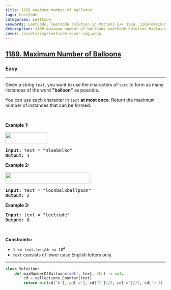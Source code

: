 ```yaml
---
title: 1189 maximum number of balloons
tags: LeetCode
categories: LeetCode
keywords: LeetCode, leetcode solution in Python3 C++ Java, 1189-maximum-number-of-balloons solution
description: 1189 maximum number of balloons LeetCode Solution Explained
cover: /assets/img/leetcode-cover-img.webp
---
```



<h2><a href="https://leetcode.com/problems/maximum-number-of-balloons/">1189. Maximum Number of Balloons</a></h2><h3>Easy</h3><hr><div><p>Given a string <code>text</code>, you want to use the characters of <code>text</code> to form as many instances of the word <strong>"balloon"</strong> as possible.</p>

<p>You can use each character in <code>text</code> <strong>at most once</strong>. Return the maximum number of instances that can be formed.</p>

<p>&nbsp;</p>
<p><strong class="example">Example 1:</strong></p>

<p><strong><img alt="" src="https://assets.leetcode.com/uploads/2019/09/05/1536_ex1_upd.JPG" style="width: 132px; height: 35px;"></strong></p>

<pre><strong>Input:</strong> text = "nlaebolko"
<strong>Output:</strong> 1
</pre>

<p><strong class="example">Example 2:</strong></p>

<p><strong><img alt="" src="https://assets.leetcode.com/uploads/2019/09/05/1536_ex2_upd.JPG" style="width: 267px; height: 35px;"></strong></p>

<pre><strong>Input:</strong> text = "loonbalxballpoon"
<strong>Output:</strong> 2
</pre>

<p><strong class="example">Example 3:</strong></p>

<pre><strong>Input:</strong> text = "leetcode"
<strong>Output:</strong> 0
</pre>

<p>&nbsp;</p>
<p><strong>Constraints:</strong></p>

<ul>
	<li><code>1 &lt;= text.length &lt;= 10<sup>4</sup></code></li>
	<li><code>text</code> consists of lower case English letters only.</li>
</ul>
</div>

---




```python
class Solution:
    def maxNumberOfBalloons(self, text: str) -> int:
        cd = collections.Counter(text)
        return min(cd['b'], cd['a'], cd['l']//2, cd['o']//2, cd['n'])
```
